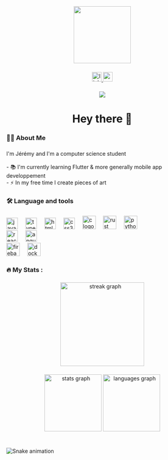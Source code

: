 <div align="center">
  <img height="150" src="https://s5.gifyu.com/images/Si7V5.gif"  />
</div>

###

<div align="center">
<a href="https://www.linkedin.com/in/pucci-jeremy/" target="_blank">
  <img src="https://img.shields.io/static/v1?message=LinkedIn&logo=linkedin&label=&color=0077B5&logoColor=white&labelColor=&style=for-the-badge" height="25" alt="linkedin logo"  />
</a>

<a href="https://www.youtube.com/watch?v=hvLZrOEN1_U" target="_blank">
  <img src="https://img.shields.io/static/v1?message=Youtube&logo=youtube&label=&color=FF0000&logoColor=white&labelColor=&style=for-the-badge" height="25" alt="youtube logo"  />
</a>

</div>

###

<div align="center">
  <img src="https://visitor-badge.laobi.icu/badge?page_id=LePutch.LePutch&"  />
</div>

###

<h1 align="center">Hey there 👋</h1>

###

<h3 align="left">👩‍💻  About Me</h3>

###

<p align="left">I'm Jérémy and I'm a computer science student<br><br>- 📚 I'm currently learning Flutter & more generally mobile app developpement<br>- ⚡ In my free time I create pieces of art</p>

###

<h3 align="left">🛠 Language and tools</h3>

###
###

<div align="left">
  <img src="https://cdn.jsdelivr.net/gh/devicons/devicon/icons/javascript/javascript-original.svg" height="30" alt="javascript logo"  />
  <img width="12" />
  <img src="https://cdn.jsdelivr.net/gh/devicons/devicon/icons/typescript/typescript-original.svg" height="30" alt="typescript logo"  />
  <img width="12" />
  <img src="https://cdn.jsdelivr.net/gh/devicons/devicon/icons/html5/html5-original.svg" height="30" alt="html5 logo"  />
  <img width="12" />
  <img src="https://cdn.jsdelivr.net/gh/devicons/devicon/icons/css3/css3-original.svg" height="30" alt="css3 logo"  />
  <img width="12" />
    <img src="https://cdn.jsdelivr.net/gh/devicons/devicon/icons/c/c-original.svg" 
  height="35" alt="c logo"  />
  <img width="12" />
    <img src="https://cdn.jsdelivr.net/gh/devicons/devicon/icons/rust/rust-plain.svg" height="35" alt="rust logo"  />
    <img width="12" />
  <img src="https://cdn.jsdelivr.net/gh/devicons/devicon/icons/python/python-original.svg" height="35" alt="python logo"  />
<img width="12" /> 
</div>
<div align="left">
</div>
<img src="https://cdn.jsdelivr.net/gh/devicons/devicon/icons/react/react-original.svg" height="30" alt="react logo"  />
<img width="12" />
<img src="https://cdn.jsdelivr.net/gh/devicons/devicon/icons/angularjs/angularjs-original.svg" height="30" alt="angular logo"/>
<img width="12" />

<div align="left">
  <img src="https://cdn.jsdelivr.net/gh/devicons/devicon/icons/firebase/firebase-plain-wordmark.svg" height="35" alt="firebase logo"  />
  <img width="12" />
  <img src="https://cdn.jsdelivr.net/gh/devicons/devicon/icons/docker/docker-plain-wordmark.svg" height="35" alt="docker logo"  />
</div>

###

<h3 align="left">🔥   My Stats :</h3>

###

<div align="center">
  <img src="https://streak-stats.demolab.com?user=LePutch&locale=en&mode=daily&theme=dark&hide_border=false&border_radius=5&order=3" height="220" alt="streak graph"  />
</div>

###
###

<div align="center">
  <img src="https://github-readme-stats.vercel.app/api?username=LePutch&hide_title=false&hide_rank=false&show_icons=true&include_all_commits=true&count_private=true&disable_animations=false&theme=dracula&card_width=500&locale=en&hide_border=false" height="150" alt="stats graph"  />
  <img src="https://github-readme-stats.vercel.app/api/top-langs?username=LePutch&locale=en&hide_title=false&layout=compact&card_width=500&langs_count=8&theme=dracula&hide_border=false" height="150" alt="languages graph"  />
</div>

###



###

###

<br clear="both">

<img src="https://raw.githubusercontent.com/maurodesouza/maurodesouza/output/snake.svg" alt="Snake animation" />
